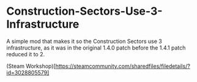 # Construction-Sectors-Use-3-Infrastructure

A simple mod that makes it so the Construction Sectors use 3 infrastructure, as it was in the original 1.4.0 patch before the 1.4.1 patch reduced it to 2.

(Steam Workshop)[https://steamcommunity.com/sharedfiles/filedetails/?id=3028805579]
